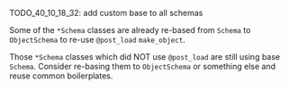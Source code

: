 

TODO_40_10_18_32: add custom base to all schemas

Some of the `*Schema` classes are already re-based from `Schema` to `ObjectSchema`
to re-use `@post_load` `make_object`.

Those `*Schema` classes which did NOT use `@post_load` are still using base `Schema`.
Consider re-basing them to `ObjectSchema` or something else and reuse common boilerplates.

